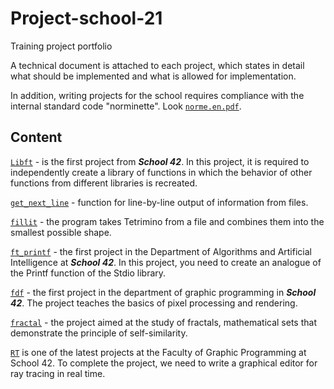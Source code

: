 # Project-school-21
Training project portfolio

A technical document is attached to each project, which states in detail what should be implemented and what is allowed for implementation.

In addition, writing projects for the school requires compliance with the internal standard code "norminette". Look [`norme.en.pdf`](/norme.en.pdf).

## Content
[`Libft`](/libft) - is the first project from **_School 42_**. In this project, it is required to independently create a library of functions in which the behavior of other functions from different libraries is recreated.

[`get_next_line`](/get_next_line) - function for line-by-line output of information from files.

[`fillit`](/fillit) - the program takes Tetrimino from a file and combines them into the smallest possible shape.

[`ft_printf`](/ft_printf) - the first project in the Department of Algorithms and Artificial Intelligence at **_School 42_**. In this project, you need to create an analogue of the Printf function of the Stdio library. 

[`fdf`](/fdf) - the first project in the department of graphic programming in **_School 42_**. The project teaches the basics of pixel processing and rendering.

[`fractal`](/fractal) - the project aimed at the study of fractals, mathematical sets that demonstrate the principle of self-similarity.

[`RT`](/RT) is one of the latest projects at the Faculty of Graphic Programming at School 42. To complete the project, we need to write a graphical editor for ray tracing in real time.
